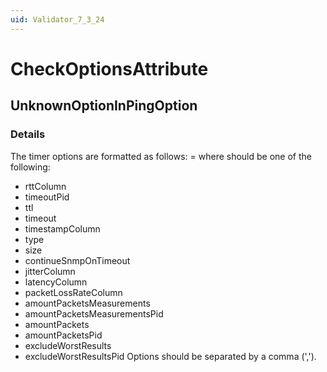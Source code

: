 ```yaml
---
uid: Validator_7_3_24
---
```


# CheckOptionsAttribute

## UnknownOptionInPingOption

<!-- Description, Properties, ... sections are auto-generated. -->
<!-- REPLACE ME AUTO-GENERATION -->

### Details

The timer options are formatted as follows: <optionName>=<optionValue> where <optionName> should be one of the following:
 - rttColumn
 - timeoutPid
 - ttl
 - timeout
 - timestampColumn
 - type
 - size
 - continueSnmpOnTimeout
 - jitterColumn
 - latencyColumn
 - packetLossRateColumn
 - amountPacketsMeasurements
 - amountPacketsMeasurementsPid
 - amountPackets
 - amountPacketsPid
 - excludeWorstResults
 - excludeWorstResultsPid
Options should be separated by a comma (',').

<!-- Uncomment to add example code -->
<!--### Example code-->
